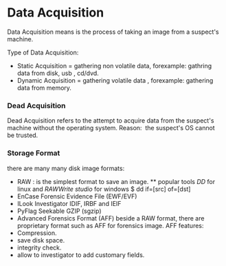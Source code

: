 # Data Acquisition

Data Acquisition means is the process of taking an image from a suspect's machine.

Type of Data Acquisition:
* Static Acquisition = gathering non volatile data, forexample: gathring data from disk, usb , cd/dvd.
* Dynamic Acquisition = gathering volatile data , forexample: gathering data from memory.

### Dead Acquisition  
Dead Acquisition refers to the attempt to acquire data from the suspect's machine without the operating system.
Reason:  the suspect's OS cannot be trusted.

### Storage Format
there are many many disk image formats:
* RAW : is the simplest format to save an image. 
** popular tools *DD* for linux and   *RAWWrite studio* for windows
$ dd if=[src] of=[dst]
* EnCase Forensic Evidence File (EWF/EVF)
* ILook Investigator IDIF, IRBF and IEIF
* PyFlag Seekable GZIP (sgzip)
* Advanced Forensics Format (AFF)
beside a RAW format, there are proprietary format such as AFF for forensics image. AFF features:
* Compression.
* save disk space.
* integrity check.
* allow to investigator to add customary fields.

